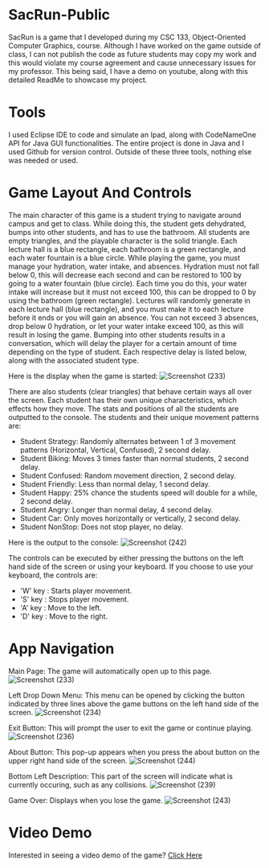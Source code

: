 # SacRun-Public
SacRun is a game that I developed during my CSC 133, Object-Oriented Computer Graphics, course. Although I have worked on the game outside of class, I can not publish the code as future students may copy my work and this would violate my course agreement and cause unnecessary issues for my professor. This being said, I have a demo on youtube, along with this detailed ReadMe to showcase my project.

# Tools 
I used Eclipse IDE to code and simulate an Ipad, along with CodeNameOne API for Java GUI functionalities. The entire project is done in Java and I used Github for version control. Outside of these three tools, nothing else was needed or used.

# Game Layout And Controls
The main character of this game is a student trying to navigate around campus and get to class. While doing this, the student gets dehydrated, bumps into other students, and has to use the bathroom. All students are empty triangles, and the playable character is the solid triangle. Each lecture hall is a blue rectangle, each bathroom is a green rectangle, and each water fountain is a blue circle. While playing the game, you must manage your hydration, water intake, and absences. Hydration must not fall below 0, this will decrease each second and can be restored to 100 by going to a water fountain (blue circle). Each time you do this, your water intake will increase but it must not exceed 100, this can be dropped to 0 by using the bathroom (green rectangle). Lectures will randomly generate in each lecture hall (blue rectangle), and you must make it to each lecture before it ends or you will gain an absence. You can not exceed 3 absences, drop below 0 hydration, or let your water intake exceed 100, as this will result in losing the game. Bumping into other students results in a conversation, which will delay the player for a certain amount of time depending on the type of student. Each respective delay is listed below, along with the associated student type.

Here is the display when the game is started:
![Screenshot (233)](https://github.com/ikjxt/SacRun-Public/assets/68973747/31389501-0547-40b1-81f4-628c05788834)

There are also students (clear triangles) that behave certain ways all over the screen. Each student has their own unique characteristics, which effects how they move. The stats and positions of all the students are outputted to the console. The students and their unique movement patterns are:
- Student Strategy: Randomly alternates between 1 of 3 movement patterns (Horizontal, Vertical, Confused), 2 second delay.
- Student Biking: Moves 3 times faster than normal students, 2 second delay.
- Student Confused: Random movement direction, 2 second delay.
- Student Friendly: Less than normal delay, 1 second delay.
- Student Happy: 25% chance the students speed will double for a while, 2 second delay.
- Student Angry: Longer than normal delay, 4 second delay.
- Student Car: Only moves horizontally or vertically, 2 second delay.
- Student NonStop: Does not stop player, no delay.

Here is the output to the console:
![Screenshot (242)](https://github.com/ikjxt/SacRun-Public/assets/68973747/1de26c53-488f-4cea-809c-5ad866be56a1)

The controls can be executed by either pressing the buttons on the left hand side of the screen or using your keyboard. If you choose to use your keyboard, the controls are:
- 'W' key : Starts player movement.
- 'S' key : Stops player movement.
- 'A' key : Move to the left.
- 'D' key : Move to the right.
  
# App Navigation
Main Page: The game will automatically open up to this page.
![Screenshot (233)](https://github.com/ikjxt/SacRun-Public/assets/68973747/31389501-0547-40b1-81f4-628c05788834)

Left Drop Down Menu: This menu can be opened by clicking the button indicated by three lines above the game buttons on the left hand side of the screen.
![Screenshot (234)](https://github.com/ikjxt/SacRun-Public/assets/68973747/b22d94d1-ecdd-4a17-b0d2-4ed764eb3202)

Exit Button: This will prompt the user to exit the game or continue playing.
![Screenshot (236)](https://github.com/ikjxt/SacRun-Public/assets/68973747/77e4c744-6960-451e-b2d8-c7b986ef8668)

About Button: This pop-up appears when you press the about button on the upper right hand side of the screen.
![Screenshot (244)](https://github.com/ikjxt/SacRun-Public/assets/68973747/6b2c4d67-775a-4ed8-a388-9561da0fed95)

Bottom Left Description: This part of the screen will indicate what is currently occuring, such as any collisions.
![Screenshot (239)](https://github.com/ikjxt/SacRun-Public/assets/68973747/6262a236-29f1-4145-a8a4-97626962b391)

Game Over: Displays when you lose the game.
![Screenshot (243)](https://github.com/ikjxt/SacRun-Public/assets/68973747/2c718b8c-44be-4b39-a348-ccad8b65d6ab)

# Video Demo
Interested in seeing a video demo of the game? [Click Here](https://youtube.com)
